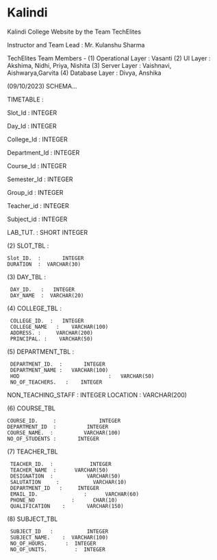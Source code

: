 # Kalindi
Kalindi College Website by the Team TechElites

Instructor and Team Lead : Mr. Kulanshu Sharma

TechElites Team Members -
   (1) Operational Layer : Vasanti
   (2) UI Layer : Akshima, Nidhi, Priya, Nishita
   (3) Server Layer : Vaishnavi, Aishwarya,Garvita 
   (4) Database Layer : Divya, Anshika

(09/10/2023) SCHEMA…

TIMETABLE : 

Slot_Id   :  INTEGER

Day_Id   :  INTEGER

College_Id        :     INTEGER

Department_Id    :   INTEGER

Course_Id         :    INTEGER

Semester_Id    :    INTEGER
 
Group_id         :    INTEGER

Teacher_id      :    INTEGER

Subject_id      :    INTEGER

LAB_TUT.       :    SHORT INTEGER


(2) SLOT_TBL :  

    Slot_ID.  :       INTEGER
    DURATION  :  VARCHAR(30)

(3) DAY_TBL :

     DAY_ID.   :   INTEGER
     DAY_NAME  :  VARCHAR(20)

(4) COLLEGE_TBL :

     COLLEGE_ID.  :   INTEGER
     COLLEGE_NAME   :    VARCHAR(100)
     ADDRESS. :     VARCHAR(200)
     PRINCIPAL. :    VARCHAR(50)

(5) DEPARTMENT_TBL :

     DEPARTMENT_ID.  :       INTEGER
     DEPARTMENT_NAME :   VARCHAR(100)
     HOD                             :   VARCHAR(50)
     NO_OF_TEACHERS.   :    INTEGER
   NON_TEACHING_STAFF  :   INTEGER
   LOCATION         :                   VARCHAR(200)
  

(6) COURSE_TBL

    COURSE_ID.     :              INTEGER
    DEPARTMENT_ID  :          INTEGER
    COURSE_NAME.  :          VARCHAR(100)
    NO_OF_STUDENTS :       INTEGER

(7) TEACHER_TBL 

     TEACHER_ID.  :            INTEGER
     TEACHER_NAME  :      VARCHAR(50)
     DESIGNATION  :           VARCHAR(50)
     SALUTATION     :           VARCHAR(10)
     DEPARTMENT_ID   :     INTEGER
     EMAIL_ID.               :      VARCHAR(60)
     PHONE_NO            :      CHAR(10)
     QUALIFICATION    :       VARCHAR(150)

(8) SUBJECT_TBL

     SUBJECT_ID   :           INTEGER
     SUBJECT_NAME.    :  VARCHAR(100)
     NO_OF_HOURS.      :  INTEGER
     NO_OF_UNITS.         :  INTEGER
